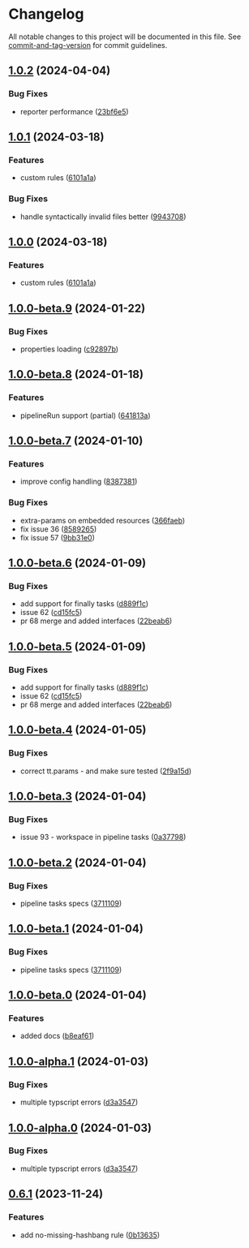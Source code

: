 # Changelog

All notable changes to this project will be documented in this file. See [commit-and-tag-version](https://github.com/absolute-version/commit-and-tag-version) for commit guidelines.

## [1.0.2](https://github.com/IBM/tekton-lint/compare/v1.0.1...v1.0.2) (2024-04-04)


### Bug Fixes

* reporter performance ([23bf6e5](https://github.com/IBM/tekton-lint/commit/23bf6e552d256418afade5e880fd0794c025b15e))

## [1.0.1](https://github.com/IBM/tekton-lint/compare/v1.0.0-beta.9...v1.0.1) (2024-03-18)


### Features

* custom rules ([6101a1a](https://github.com/IBM/tekton-lint/commit/6101a1af57515a0e6ccfb57de532e09f2e06638c))


### Bug Fixes

* handle syntactically invalid files better ([9943708](https://github.com/IBM/tekton-lint/commit/994370803ad0342be6997a0840455943b72d9456))

## [1.0.0](https://github.com/IBM/tekton-lint/compare/v1.0.0-beta.9...v1.0.0) (2024-03-18)


### Features

* custom rules ([6101a1a](https://github.com/IBM/tekton-lint/commit/6101a1af57515a0e6ccfb57de532e09f2e06638c))

## [1.0.0-beta.9](https://github.com/IBM/tekton-lint/compare/v1.0.0-beta.8...v1.0.0-beta.9) (2024-01-22)


### Bug Fixes

* properties loading ([c92897b](https://github.com/IBM/tekton-lint/commit/c92897bdc667bfba86765a6849be9ac69af8c0a0))

## [1.0.0-beta.8](https://github.com/IBM/tekton-lint/compare/v1.0.0-beta.7...v1.0.0-beta.8) (2024-01-18)


### Features

* pipelineRun support (partial) ([641813a](https://github.com/IBM/tekton-lint/commit/641813a3640b56140c22e659034a65e9e3950739))

## [1.0.0-beta.7](https://github.com/IBM/tekton-lint/compare/v1.0.0-beta.6...v1.0.0-beta.7) (2024-01-10)


### Features

* improve config handling ([8387381](https://github.com/IBM/tekton-lint/commit/8387381c5b46ab8a8279da348901fe0059025816))


### Bug Fixes

* extra-params on embedded resources ([366faeb](https://github.com/IBM/tekton-lint/commit/366faeb3f82a7888d87004effe5013b57844d533))
* fix issue 36 ([8589265](https://github.com/IBM/tekton-lint/commit/85892658465cb0d625ac11fa7c5e596986d40837))
* fix issue 57 ([9bb31e0](https://github.com/IBM/tekton-lint/commit/9bb31e060b0a03a51eb4f2adf54de9e733d8f2c2))

## [1.0.0-beta.6](https://github.com/IBM/tekton-lint/compare/v1.0.0-beta.4...v1.0.0-beta.6) (2024-01-09)


### Bug Fixes

* add support for finally tasks ([d889f1c](https://github.com/IBM/tekton-lint/commit/d889f1cae07335ea1c1697662d0efbb6eba4f34a))
* issue 62 ([cd15fc5](https://github.com/IBM/tekton-lint/commit/cd15fc52d235cad62991dcfa8105bdce1d936d08))
* pr 68 merge and added interfaces ([22beab6](https://github.com/IBM/tekton-lint/commit/22beab6cb4d456e7a0accc2d43006d397e9523b9))

## [1.0.0-beta.5](https://github.com/IBM/tekton-lint/compare/v1.0.0-beta.4...v1.0.0-beta.5) (2024-01-09)


### Bug Fixes

* add support for finally tasks ([d889f1c](https://github.com/IBM/tekton-lint/commit/d889f1cae07335ea1c1697662d0efbb6eba4f34a))
* issue 62 ([cd15fc5](https://github.com/IBM/tekton-lint/commit/cd15fc52d235cad62991dcfa8105bdce1d936d08))
* pr 68 merge and added interfaces ([22beab6](https://github.com/IBM/tekton-lint/commit/22beab6cb4d456e7a0accc2d43006d397e9523b9))

## [1.0.0-beta.4](https://github.com/IBM/tekton-lint/compare/v1.0.0-beta.3...v1.0.0-beta.4) (2024-01-05)


### Bug Fixes

* correct tt.params - and make sure  tested ([2f9a15d](https://github.com/IBM/tekton-lint/commit/2f9a15dec8e0ba4d1defa546d812f8726b96a5cb))

## [1.0.0-beta.3](https://github.com/IBM/tekton-lint/compare/v1.0.0-beta.1...v1.0.0-beta.3) (2024-01-04)


### Bug Fixes

* issue 93 - workspace in pipeline tasks ([0a37798](https://github.com/IBM/tekton-lint/commit/0a377988652c881b9a721e918c51061b85d6e27f))

## [1.0.0-beta.2](https://github.com/IBM/tekton-lint/compare/v1.0.0-beta.0...v1.0.0-beta.2) (2024-01-04)


### Bug Fixes

* pipeline tasks specs ([3711109](https://github.com/IBM/tekton-lint/commit/3711109731b8a029d5be376111849066e9bd8c74))

## [1.0.0-beta.1](https://github.com/IBM/tekton-lint/compare/v1.0.0-beta.0...v1.0.0-beta.1) (2024-01-04)


### Bug Fixes

* pipeline tasks specs ([3711109](https://github.com/IBM/tekton-lint/commit/3711109731b8a029d5be376111849066e9bd8c74))

## [1.0.0-beta.0](https://github.com/IBM/tekton-lint/compare/v1.0.0-alpha.1...v1.0.0-beta.0) (2024-01-04)


### Features

* added docs ([b8eaf61](https://github.com/IBM/tekton-lint/commit/b8eaf61cfbf50fc88b8bca67572ef3ed75546b65))

## [1.0.0-alpha.1](https://github.com/IBM/tekton-lint/compare/v0.7.0...v1.0.0-alpha.1) (2024-01-03)


### Bug Fixes

* multiple typscript errors ([d3a3547](https://github.com/IBM/tekton-lint/commit/d3a35471e4c1fb0a0c3048ef2ad50a5a2a75a4b0))

## [1.0.0-alpha.0](https://github.com/IBM/tekton-lint/compare/v0.7.0...v1.0.0-alpha.0) (2024-01-03)


### Bug Fixes

* multiple typscript errors ([d3a3547](https://github.com/IBM/tekton-lint/commit/d3a35471e4c1fb0a0c3048ef2ad50a5a2a75a4b0))

## [0.6.1](https://github.com/IBM/tekton-lint/compare/v0.6.0...v0.6.1) (2023-11-24)


### Features

* add no-missing-hashbang rule ([0b13635](https://github.com/IBM/tekton-lint/commit/0b1363547054b8ddf4a4b724ea595a6c4d1e54b6))
